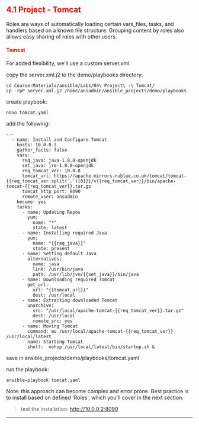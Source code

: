 ## <font color='red'> 4.1 Project - Tomcat </font>
Roles are ways of automatically loading certain vars_files, tasks, and handlers based on a known file structure. Grouping content by roles also allows easy sharing of roles with other users.

#### <font color='red'>Tomcat</font>
For added flexibility, we'll use a custom server.xml.

copy the server.xml.j2 to the demo/playbooks directory:
```
cd Course-Materials/ansible/Labs/04\ Project\ -\ Tomcat/
cp -rpP server.xml.j2 /home/ansadmin/ansible_projects/demo/playbooks
```
create playbook:
```
nano tomcat.yaml
```
add the following:
```
---
  - name: Install and Configure Tomcat
    hosts: 10.0.0.3
    gather_facts: false
    vars:
      req_java: java-1.8.0-openjdk
      set_java: jre-1.8.0-openjdk
      req_tomcat_ver: 10.0.8
      tomcat_url: https://apache.mirrors.nublue.co.uk/tomcat/tomcat-{{req_tomcat_ver.split('.')[0]}}/v{{req_tomcat_ver}}/bin/apache-tomcat-{{req_tomcat_ver}}.tar.gz
      tomcat_http_port: 8090
      remote_user: ansadmin
    become: yes
    tasks:
      - name: Updating Repos
        yum:
          name: "*"
          state: latest
      - name: Installing required Java
        yum:
          name: "{{req_java}}"
          state: present
      - name: Setting default Java
        alternatives:
          name: java
          link: /usr/bin/java
          path: /usr/lib/jvm/{{set_java}}/bin/java
      - name: Downloading required Tomcat
        get_url:
          url: "{{tomcat_url}}"
          dest: /usr/local
      - name: Extracting downloaded Tomcat
        unarchive:
          src: "/usr/local/apache-tomcat-{{req_tomcat_ver}}.tar.gz"
          dest: /usr/local
          remote_src: yes
      - name: Moving Tomcat
        command: mv /usr/local/apache-tomcat-{{req_tomcat_ver}} /usr/local/latest
      - name: Starting Tomcat
        shell:  nohup /usr/local/latest/bin/startup.sh &
```
save in ansible_projects/demo/playbooks/tomcat.yaml

run the playbook:
```
ansible-playbook tomcat.yaml
```
Note: this approach can become complex and error prone.  Best practice is to install based on defined 'Roles', which you'll cover in the next section.

  > test the installation: http://10.0.0.2:8090

---